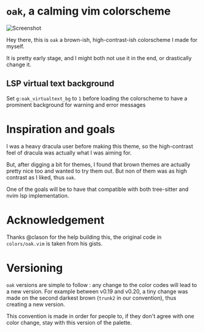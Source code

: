 # `oak`, a calming vim colorscheme

![Screenshot](https://i.imgur.com/iylXuX2.png)

Hey there, this is `oak` a brown-ish, high-contrast-ish colorscheme I made for myself.

It is pretty early stage, and I might both not use it in the end, or drastically change it.

## LSP virtual text background
Set `g:oak_virtualtext_bg` to `1` before loading the colorscheme to have a prominent background for warning and error messages

# Inspiration and goals

I was a heavy dracula user before making this theme, so the high-contrast feel of dracula was
actually what I was aiming for.

But, after digging a bit for themes, I found that brown themes are actually pretty nice too and
wanted to try them out. But non of them was as high contrast as I liked, thus `oak`.

One of the goals will be to have that compatible with both tree-sitter and nvim lsp implementation.

# Acknowledgement

Thanks @clason for the help building this, the original code in `colors/oak.vim` is taken from his
gists.

# Versioning

`oak` versions are simple to follow : any change to the color codes will lead to a new version.
For example between v0.19 and v0.20, a tiny change was made on the second darkest brown (`trunk2` in
our convention), thus creating a new version.

This convention is made in order for people to, if they don't agree with one color change, stay with
this version of the palette.
